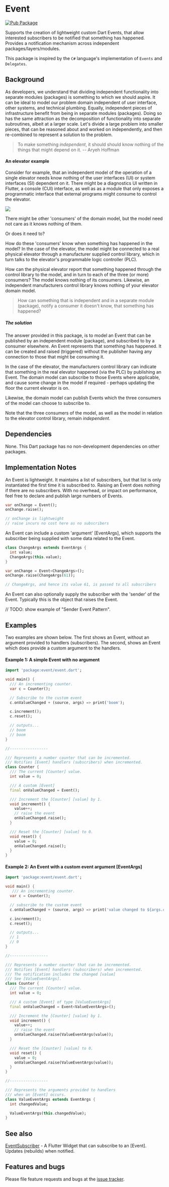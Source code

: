 # Event

[![Pub Package](https://img.shields.io/pub/v/event.svg?style=flat-square)](https://pub.dev/packages/event)

Supports the creation of lightweight custom Dart Events, that allow interested subscribers to be notified that something has happened. Provides a notification mechanism across independent packages/layers/modules.

This package is inspired by the `C#` language's implementation of `Events` and `Delegates`.

## Background

As developers, we understand that dividing independent functionality into separate modules (packages) is something to which we should aspire.  It can be ideal to model our problem domain independent of user interface, other systems, and technical plumbing. Equally, independent pieces of infrastructure benefit from being in separate modules (packages). Doing so has the same attraction as the decomposition of functionality into separate subroutines, albeit at a larger scale. Let's divide a large problem into smaller pieces, that can be reasoned about and worked on independently, and then re-combined to represent a solution to the problem.

> To make something *independent*, it should should know nothing of the things that might depend on it. -- Aryeh Hoffman

#### An elevator example

Consider for example, that an independent model of the operation of a single elevator needs know nothing of the user interfaces (UI) or system interfaces (SI) dependent on it.  There might be a diagnostics UI written in Flutter, a console (CUI) interface, as well as as a module that only exposes a programmatic interface that external programs might consume to control the elevator.

![](https://www.dropbox.com/s/wt1v75g5s5wwli1/event-example-small.jpg?raw=true)

There might be other 'consumers' of the domain model, but the model need not care as it knows nothing of them.

Or does it need to?

How do these 'consumers' know when something has happened in the model?  In the case of the elevator, the model might be connected to a real physical elevator through a manufacturer supplied control library, which in turn talks to the elevator's programmable logic controller (PLC).

How can the physical elevator report that something happened through the control library to the model, and in turn to each of the three (or more) consumers? The model knows nothing of its consumers. Likewise, an independent manufacturers control library knows nothing of your elevator domain model.

> How can something that is independent and in a separate module (package), notify a consumer it doesn't know, that something has happened?

##### The solution

The answer provided in this package, is to model an Event that can be published by an independent module (package), and subscribed to by a consumer elsewhere.  An Event represents that something has happened. It can be created and raised (triggered) without the publisher having any connection to those that might be consuming it.

In the case of the elevator, the manufacturers control library can indicate that something in the real elevator happened (via the PLC) by publishing an Event. The domain model can subscribe to those Events where applicable, and cause some change in the model if required - perhaps updating the floor the current elevator is on.

Likewise, the domain model can publish Events which the three consumers of the model can choose to subscribe to.

Note that the three consumers of the model, as well as the model in relation to the elevator control library, remain *independent*.

## Dependencies

None. This Dart package has no non-development dependencies on other packages.

## Implementation Notes

An Event is lightweight. It maintains a list of subscribers, but that list is only instantiated the first time it is subscribed to.  Raising an Event does nothing if there are no subscribers. With no overhead, or impact on performance, feel free to declare and publish large numbers of Events.

```dart
var onChange = Event();
onChange.raise();

// onChange is lightweight
// raise incurs no cost here as no subscribers
```

An Event can include a custom 'argument' [EventArgs], which supports the subscriber being supplied with some data related to the Event.

```dart
class ChangeArgs extends EventArgs {
  int value;
  ChangeArgs(this.value);
}

var onChange = Event<ChangeArgs>();
onChange.raise(ChangeArgs(61));

// ChangeArgs, and hence its value 61, is passed to all subscribers
```

An Event can also optionally supply the subscriber with the 'sender' of the Event. Typically this is the object that raises the Event.

// TODO: show example of "Sender Event Pattern".

## Examples

Two examples are shown below. The first shows an Event, without an argument provided to handlers (subscribers). The second, shows an Event which does provide a custom argument to the handlers.


#### Example 1: A simple Event with no argument

```dart
import 'package:event/event.dart';

void main() {
  /// An incrementing counter.
  var c = Counter();

  // Subscribe to the custom event
  c.onValueChanged + (source, args) => print('boom');

  c.increment();
  c.reset();

  // outputs...
  // boom
  // boom
}

//-----------------

/// Represents a number counter that can be incremented.
/// Notifies [Event] handlers (subscribers) when incremented.
class Counter {
  /// The current [Counter] value.
  int value = 0;

  /// A custom [Event]
  final onValueChanged = Event();

  /// Increment the [Counter] [value] by 1.
  void increment() {
    value++;
    // raise the event
    onValueChanged.raise();
  }

  /// Reset the [Counter] [value] to 0.
  void reset() {
    value = 0;
    onValueChanged.raise();
  }
}
```

#### Example 2: An Event with a custom event argument [EventArgs]

```dart
import 'package:event/event.dart';

void main() {
   /// An incrementing counter.
  var c = Counter();

  // subscribe to the custom event
  c.onValueChanged + (source, args) => print('value changed to ${args.changedValue}');

  c.increment();
  c.reset();

  // outputs...
  // 1
  // 0
}

//-----------------

/// Represents a number counter that can be incremented.
/// Notifies [Event] handlers (subscribers) when incremented.
/// The notification includes the changed [value]
/// See [ValueEventArgs].
class Counter {
  /// The current [Counter] value.
  int value = 0;

  /// A custom [Event] of type [ValueEventArgs]
  final onValueChanged = Event<ValueEventArgs>();

  /// Increment the [Counter] [value] by 1.
  void increment() {
    value++;
    // raise the event
    onValueChanged.raise(ValueEventArgs(value));
  }

  /// Reset the [Counter] [value] to 0.
  void reset() {
    value = 0;
    onValueChanged.raise(ValueEventArgs(value));
  }
}

//-----------------

/// Represents the arguments provided to handlers
/// when an [Event] occurs.
class ValueEventArgs extends EventArgs {
  int changedValue;

  ValueEventArgs(this.changedValue);
}
```

## See also

[EventSubscriber][eventsubscriber] - A Flutter Widget that can subscribe to an [Event]. Updates (rebuilds) when notified.

## Features and bugs

Please file feature requests and bugs at the [issue tracker][tracker].

[eventsubscriber]: https://pub.dev/packages/eventsubscriber
[tracker]: https://github.com/aryehof/dart-event/issues

